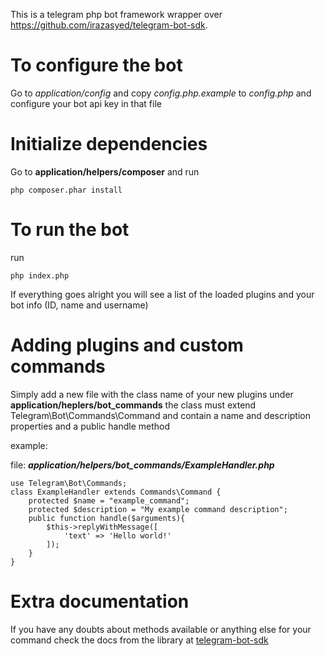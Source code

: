 This is a telegram php bot framework wrapper over https://github.com/irazasyed/telegram-bot-sdk.

To configure the bot
====================
Go to *application/config* and copy _config.php.example_ to _config.php_
and configure your bot api key in that file

Initialize dependencies
=======================
Go to **application/helpers/composer** and run 

    php composer.phar install


To run the bot
==============
run 

    php index.php

If everything goes alright you will see a list of the loaded plugins and your bot info (ID, name and username)

Adding plugins and custom commands
==================================
Simply add a new file with the class name of your new plugins under **application/heplers/bot\_commands**
the class must extend Telegram\Bot\Commands\Command and contain a name and description properties and a public handle method

example:
    
file: ***application/helpers/bot_commands/ExampleHandler.php***

    use Telegram\Bot\Commands;
    class ExampleHandler extends Commands\Command {
        protected $name = "example_command";
        protected $description = "My example command description";
        public function handle($arguments){
            $this->replyWithMessage([
                'text' => 'Hello world!'
            ]);
        }
    }
    
Extra documentation
===================
If you have any doubts about methods available or anything else for your command check the docs from the library at [telegram-bot-sdk](https://github.com/irazasyed/telegram-bot-sdk)